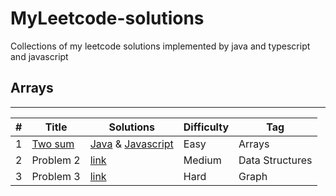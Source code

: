 # MyLeetcode-solutions
Collections of my leetcode solutions implemented by java and typescript and javascript


## Arrays
---------------------------------------------------------------------------------------



| # | Title | Solutions | Difficulty | Tag |
|---|-------|----------|------------|-----|
| 1 | [Two sum ](https://leetcode.com/problems/two-sum/)| [Java](./codes/Java/Leetcodes/src/main/TwoSum.java) & [Javascript](./codes/Javascript/Leetcodes/src/TwoSum.js) | Easy | Arrays |
| 2 | Problem 2 | [link](http://www.example2.com) | Medium | Data Structures |
| 3 | Problem 3 | [link](http://www.example3.com) | Hard | Graph |









